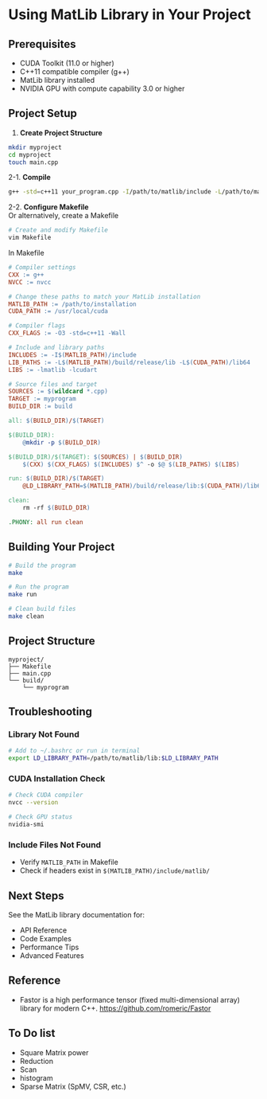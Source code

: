 # Using MatLib Library in Your Project

## Prerequisites

- CUDA Toolkit (11.0 or higher)
- C++11 compatible compiler (g++)
- MatLib library installed
- NVIDIA GPU with compute capability 3.0 or higher

## Project Setup

1. **Create Project Structure**
```bash
mkdir myproject
cd myproject
touch main.cpp
```

2-1. **Compile**
```bash
g++ -std=c++11 your_program.cpp -I/path/to/matlib/include -L/path/to/matlib/lib -lmatlib -lcudart
```

2-2. **Configure Makefile** \
Or alternatively, create a Makefile

```bash
# Create and modify Makefile
vim Makefile
```

In Makefile
````makefile
# Compiler settings
CXX := g++
NVCC := nvcc

# Change these paths to match your MatLib installation
MATLIB_PATH := /path/to/installation
CUDA_PATH := /usr/local/cuda

# Compiler flags
CXX_FLAGS := -O3 -std=c++11 -Wall

# Include and library paths
INCLUDES := -I$(MATLIB_PATH)/include
LIB_PATHS := -L$(MATLIB_PATH)/build/release/lib -L$(CUDA_PATH)/lib64
LIBS := -lmatlib -lcudart

# Source files and target
SOURCES := $(wildcard *.cpp)
TARGET := myprogram
BUILD_DIR := build

all: $(BUILD_DIR)/$(TARGET)

$(BUILD_DIR):
	@mkdir -p $(BUILD_DIR)

$(BUILD_DIR)/$(TARGET): $(SOURCES) | $(BUILD_DIR)
	$(CXX) $(CXX_FLAGS) $(INCLUDES) $^ -o $@ $(LIB_PATHS) $(LIBS)

run: $(BUILD_DIR)/$(TARGET)
	@LD_LIBRARY_PATH=$(MATLIB_PATH)/build/release/lib:$(CUDA_PATH)/lib64 ./$(BUILD_DIR)/$(TARGET)

clean:
	rm -rf $(BUILD_DIR)

.PHONY: all run clean
````

## Building Your Project

```bash
# Build the program
make

# Run the program
make run

# Clean build files
make clean
```

## Project Structure
```
myproject/
├── Makefile
├── main.cpp
└── build/
    └── myprogram
```

## Troubleshooting

### Library Not Found
```bash
# Add to ~/.bashrc or run in terminal
export LD_LIBRARY_PATH=/path/to/matlib/lib:$LD_LIBRARY_PATH
```

### CUDA Installation Check
```bash
# Check CUDA compiler
nvcc --version

# Check GPU status
nvidia-smi
```

### Include Files Not Found
- Verify `MATLIB_PATH` in Makefile
- Check if headers exist in `$(MATLIB_PATH)/include/matlib/`

## Next Steps

See the MatLib library documentation for:
- API Reference
- Code Examples
- Performance Tips
- Advanced Features

## Reference
- Fastor is a high performance tensor (fixed multi-dimensional array) library for modern C++.
  https://github.com/romeric/Fastor

## To Do list
- Square Matrix power
- Reduction
- Scan
- histogram
- Sparse Matrix (SpMV, CSR, etc.)